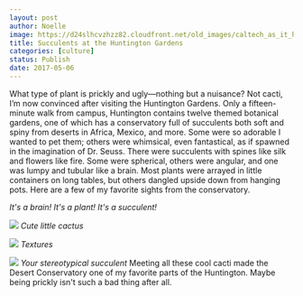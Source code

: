 ```yaml
---
layout: post
author: Noelle
image: https://d24slhcvzhzz82.cloudfront.net/old_images/caltech_as_it_happens/6a0105349b8251970b01b7c8e8a560970b.jpg
title: Succulents at the Huntington Gardens
categories: [culture]
status: Publish
date: 2017-05-06
---
```


What type of plant is prickly and ugly—nothing but a nuisance? Not cacti, I’m now convinced after visiting the Huntington Gardens. Only a fifteen-minute walk from campus, Huntington contains twelve themed botanical gardens, one of which has a conservatory full of succulents both soft and spiny from deserts in Africa, Mexico, and more. Some were so adorable I wanted to pet them; others were whimsical, even fantastical, as if spawned in the imagination of Dr. Seuss. There were succulents with spines like silk and flowers like fire. Some were spherical, others were angular, and one was lumpy and tubular like a brain. Most plants were arrayed in little containers on long tables, but others dangled upside down from hanging pots. Here are a few of my favorite sights from the conservatory.

*It's a brain! It's a plant! It's a succulent!*


![](https://d24slhcvzhzz82.cloudfront.net/old_images/caltech_as_it_happens/6a0105349b8251970b01b7c8e8a569970b.jpg)
*Cute little cactus*


![](https://d24slhcvzhzz82.cloudfront.net/old_images/caltech_as_it_happens/6a0105349b8251970b01b7c8e8a56d970b.jpg)
*Textures*


![](https://d24slhcvzhzz82.cloudfront.net/old_images/caltech_as_it_happens/6a0105349b8251970b01b7c8e8a571970b.jpg)
*Your stereotypical succulent*
Meeting all these cool cacti made the Desert Conservatory one of my favorite parts of the Huntington. Maybe being prickly isn't such a bad thing after all.

